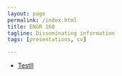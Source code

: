 ```yaml
---
layout: page
permalink: /index.html
title: ENGR 160
tagline: Disseminating information
tags: [presentations, cv]

---
```

* [TestII](/presentations/IE312)